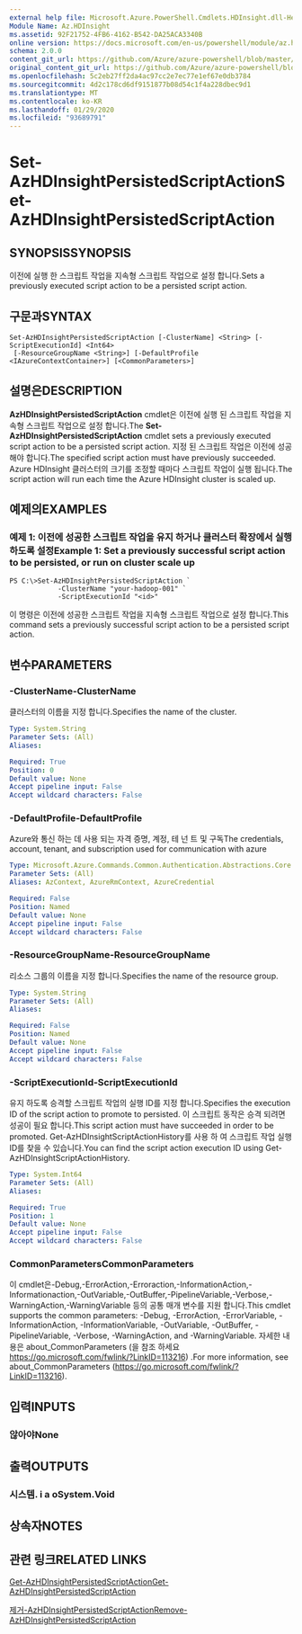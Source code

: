 ```yaml
---
external help file: Microsoft.Azure.PowerShell.Cmdlets.HDInsight.dll-Help.xml
Module Name: Az.HDInsight
ms.assetid: 92F21752-4FB6-4162-B542-DA25ACA3340B
online version: https://docs.microsoft.com/en-us/powershell/module/az.hdinsight/set-azhdinsightpersistedscriptaction
schema: 2.0.0
content_git_url: https://github.com/Azure/azure-powershell/blob/master/src/HDInsight/HDInsight/help/Set-AzHDInsightPersistedScriptAction.md
original_content_git_url: https://github.com/Azure/azure-powershell/blob/master/src/HDInsight/HDInsight/help/Set-AzHDInsightPersistedScriptAction.md
ms.openlocfilehash: 5c2eb27ff2da4ac97cc2e7ec77e1ef67e0db3784
ms.sourcegitcommit: 4d2c178cd6df9151877b08d54c1f4a228dbec9d1
ms.translationtype: MT
ms.contentlocale: ko-KR
ms.lasthandoff: 01/29/2020
ms.locfileid: "93689791"
---
```

# <span data-ttu-id="26187-101">Set-AzHDInsightPersistedScriptAction</span><span class="sxs-lookup"><span data-stu-id="26187-101">Set-AzHDInsightPersistedScriptAction</span></span>

## <span data-ttu-id="26187-102">SYNOPSIS</span><span class="sxs-lookup"><span data-stu-id="26187-102">SYNOPSIS</span></span>
<span data-ttu-id="26187-103">이전에 실행 한 스크립트 작업을 지속형 스크립트 작업으로 설정 합니다.</span><span class="sxs-lookup"><span data-stu-id="26187-103">Sets a previously executed script action to be a persisted script action.</span></span>

## <span data-ttu-id="26187-104">구문과</span><span class="sxs-lookup"><span data-stu-id="26187-104">SYNTAX</span></span>

```
Set-AzHDInsightPersistedScriptAction [-ClusterName] <String> [-ScriptExecutionId] <Int64>
 [-ResourceGroupName <String>] [-DefaultProfile <IAzureContextContainer>] [<CommonParameters>]
```

## <span data-ttu-id="26187-105">설명은</span><span class="sxs-lookup"><span data-stu-id="26187-105">DESCRIPTION</span></span>
<span data-ttu-id="26187-106">**AzHDInsightPersistedScriptAction** cmdlet은 이전에 실행 된 스크립트 작업을 지속형 스크립트 작업으로 설정 합니다.</span><span class="sxs-lookup"><span data-stu-id="26187-106">The **Set-AzHDInsightPersistedScriptAction** cmdlet sets a previously executed script action to be a persisted script action.</span></span>
<span data-ttu-id="26187-107">지정 된 스크립트 작업은 이전에 성공 해야 합니다.</span><span class="sxs-lookup"><span data-stu-id="26187-107">The specified script action must have previously succeeded.</span></span>
<span data-ttu-id="26187-108">Azure HDInsight 클러스터의 크기를 조정할 때마다 스크립트 작업이 실행 됩니다.</span><span class="sxs-lookup"><span data-stu-id="26187-108">The script action will run each time the Azure HDInsight cluster is scaled up.</span></span>

## <span data-ttu-id="26187-109">예제의</span><span class="sxs-lookup"><span data-stu-id="26187-109">EXAMPLES</span></span>

### <span data-ttu-id="26187-110">예제 1: 이전에 성공한 스크립트 작업을 유지 하거나 클러스터 확장에서 실행 하도록 설정</span><span class="sxs-lookup"><span data-stu-id="26187-110">Example 1: Set a previously successful script action to be persisted, or run on cluster scale up</span></span>
```
PS C:\>Set-AzHDInsightPersistedScriptAction `
            -ClusterName "your-hadoop-001" `
            -ScriptExecutionId "<id>"
```

<span data-ttu-id="26187-111">이 명령은 이전에 성공한 스크립트 작업을 지속형 스크립트 작업으로 설정 합니다.</span><span class="sxs-lookup"><span data-stu-id="26187-111">This command sets a previously successful script action to be a persisted script action.</span></span>

## <span data-ttu-id="26187-112">변수</span><span class="sxs-lookup"><span data-stu-id="26187-112">PARAMETERS</span></span>

### <span data-ttu-id="26187-113">-ClusterName</span><span class="sxs-lookup"><span data-stu-id="26187-113">-ClusterName</span></span>
<span data-ttu-id="26187-114">클러스터의 이름을 지정 합니다.</span><span class="sxs-lookup"><span data-stu-id="26187-114">Specifies the name of the cluster.</span></span>

```yaml
Type: System.String
Parameter Sets: (All)
Aliases:

Required: True
Position: 0
Default value: None
Accept pipeline input: False
Accept wildcard characters: False
```

### <span data-ttu-id="26187-115">-DefaultProfile</span><span class="sxs-lookup"><span data-stu-id="26187-115">-DefaultProfile</span></span>
<span data-ttu-id="26187-116">Azure와 통신 하는 데 사용 되는 자격 증명, 계정, 테 넌 트 및 구독</span><span class="sxs-lookup"><span data-stu-id="26187-116">The credentials, account, tenant, and subscription used for communication with azure</span></span>

```yaml
Type: Microsoft.Azure.Commands.Common.Authentication.Abstractions.Core.IAzureContextContainer
Parameter Sets: (All)
Aliases: AzContext, AzureRmContext, AzureCredential

Required: False
Position: Named
Default value: None
Accept pipeline input: False
Accept wildcard characters: False
```

### <span data-ttu-id="26187-117">-ResourceGroupName</span><span class="sxs-lookup"><span data-stu-id="26187-117">-ResourceGroupName</span></span>
<span data-ttu-id="26187-118">리소스 그룹의 이름을 지정 합니다.</span><span class="sxs-lookup"><span data-stu-id="26187-118">Specifies the name of the resource group.</span></span>

```yaml
Type: System.String
Parameter Sets: (All)
Aliases:

Required: False
Position: Named
Default value: None
Accept pipeline input: False
Accept wildcard characters: False
```

### <span data-ttu-id="26187-119">-ScriptExecutionId</span><span class="sxs-lookup"><span data-stu-id="26187-119">-ScriptExecutionId</span></span>
<span data-ttu-id="26187-120">유지 하도록 승격할 스크립트 작업의 실행 ID를 지정 합니다.</span><span class="sxs-lookup"><span data-stu-id="26187-120">Specifies the execution ID of the script action to promote to persisted.</span></span>
<span data-ttu-id="26187-121">이 스크립트 동작은 승격 되려면 성공이 필요 합니다.</span><span class="sxs-lookup"><span data-stu-id="26187-121">This script action must have succeeded in order to be promoted.</span></span>
<span data-ttu-id="26187-122">Get-AzHDInsightScriptActionHistory를 사용 하 여 스크립트 작업 실행 ID를 찾을 수 있습니다.</span><span class="sxs-lookup"><span data-stu-id="26187-122">You can find the script action execution ID using Get-AzHDInsightScriptActionHistory.</span></span>

```yaml
Type: System.Int64
Parameter Sets: (All)
Aliases:

Required: True
Position: 1
Default value: None
Accept pipeline input: False
Accept wildcard characters: False
```

### <span data-ttu-id="26187-123">CommonParameters</span><span class="sxs-lookup"><span data-stu-id="26187-123">CommonParameters</span></span>
<span data-ttu-id="26187-124">이 cmdlet은-Debug,-ErrorAction,-Erroraction,-InformationAction,-Informationaction,-OutVariable,-OutBuffer,-PipelineVariable,-Verbose,-WarningAction,-WarningVariable 등의 공통 매개 변수를 지원 합니다.</span><span class="sxs-lookup"><span data-stu-id="26187-124">This cmdlet supports the common parameters: -Debug, -ErrorAction, -ErrorVariable, -InformationAction, -InformationVariable, -OutVariable, -OutBuffer, -PipelineVariable, -Verbose, -WarningAction, and -WarningVariable.</span></span> <span data-ttu-id="26187-125">자세한 내용은 about_CommonParameters (을 참조 하세요 https://go.microsoft.com/fwlink/?LinkID=113216) .</span><span class="sxs-lookup"><span data-stu-id="26187-125">For more information, see about_CommonParameters (https://go.microsoft.com/fwlink/?LinkID=113216).</span></span>

## <span data-ttu-id="26187-126">입력</span><span class="sxs-lookup"><span data-stu-id="26187-126">INPUTS</span></span>

### <span data-ttu-id="26187-127">않아야</span><span class="sxs-lookup"><span data-stu-id="26187-127">None</span></span>

## <span data-ttu-id="26187-128">출력</span><span class="sxs-lookup"><span data-stu-id="26187-128">OUTPUTS</span></span>

### <span data-ttu-id="26187-129">시스템. i a o</span><span class="sxs-lookup"><span data-stu-id="26187-129">System.Void</span></span>

## <span data-ttu-id="26187-130">상속자</span><span class="sxs-lookup"><span data-stu-id="26187-130">NOTES</span></span>

## <span data-ttu-id="26187-131">관련 링크</span><span class="sxs-lookup"><span data-stu-id="26187-131">RELATED LINKS</span></span>

[<span data-ttu-id="26187-132">Get-AzHDInsightPersistedScriptAction</span><span class="sxs-lookup"><span data-stu-id="26187-132">Get-AzHDInsightPersistedScriptAction</span></span>](./Get-AzHDInsightPersistedScriptAction.md)

[<span data-ttu-id="26187-133">제거-AzHDInsightPersistedScriptAction</span><span class="sxs-lookup"><span data-stu-id="26187-133">Remove-AzHDInsightPersistedScriptAction</span></span>](./Remove-AzHDInsightPersistedScriptAction.md)


